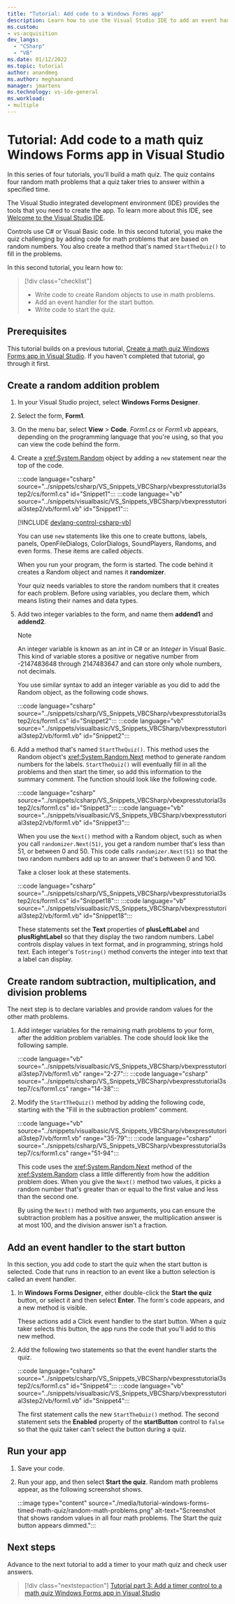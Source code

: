 ```yaml
---
title: "Tutorial: Add code to a Windows Forms app"
description: Learn how to use the Visual Studio IDE to add an event handler and random math problems to the math quiz Windows Forms app.
ms.custom: 
- vs-acquisition
dev_langs:
  - "CSharp"
  - "VB"
ms.date: 01/12/2022
ms.topic: tutorial
author: anandmeg
ms.author: meghaanand
manager: jmartens
ms.technology: vs-ide-general
ms.workload:
- multiple
---
```


# Tutorial: Add code to a math quiz Windows Forms app in Visual Studio

In this series of four tutorials, you'll build a math quiz. The quiz contains four random math problems that a quiz taker tries to answer within a specified time.

The Visual Studio integrated development environment (IDE) provides the tools that you need to create the app. To learn more about this IDE, see [Welcome to the Visual Studio IDE](../get-started/visual-studio-ide.md).

Controls use C# or Visual Basic code. In this second tutorial, you make the quiz challenging by adding code for math problems that are based on random numbers. You also create a method that's named `StartTheQuiz()` to fill in the problems.

In this second tutorial, you learn how to:

> [!div class="checklist"]
> - Write code to create Random objects to use in math problems.
> - Add an event handler for the start button.
> - Write code to start the quiz.

## Prerequisites

This tutorial builds on a previous tutorial, [Create a math quiz Windows Forms app in Visual Studio](tutorial-windows-forms-math-quiz-create-project-add-controls.md). If you haven't completed that tutorial, go through it first.

## Create a random addition problem

1. In your Visual Studio project, select **Windows Forms Designer**.

1. Select the form, **Form1**.

1. On the menu bar, select **View** > **Code**. *Form1.cs* or *Form1.vb* appears, depending on the programming language that you're using, so that you can view the code behind the form.

1. Create a <xref:System.Random> object by adding a `new` statement near the top of the code.

   :::code language="csharp" source="../snippets/csharp/VS_Snippets_VBCSharp/vbexpresstutorial3step2/cs/form1.cs" id="Snippet1":::
   :::code language="vb" source="../snippets/visualbasic/VS_Snippets_VBCSharp/vbexpresstutorial3step2/vb/form1.vb" id="Snippet1":::

   [!INCLUDE [devlang-control-csharp-vb](./includes/devlang-control-csharp-vb.md)]

   You can use `new` statements like this one to create buttons, labels, panels, OpenFileDialogs, ColorDialogs, SoundPlayers, Randoms, and even forms. These items are called *objects*.

   When you run your program, the form is started. The code behind it creates a Random object and names it **randomizer**.

   Your quiz needs variables to store the random numbers that it creates for each problem. Before using variables, you declare them, which means listing their names and data types.

1. Add two integer variables to the form, and name them **addend1** and **addend2**.

   > [!NOTE]
   > An integer variable is known as an *int* in C# or an *Integer* in Visual Basic. This kind of variable stores a positive or negative number from -2147483648 through 2147483647 and can store only whole numbers, not decimals.

   You use similar syntax to add an integer variable as you did to add the Random object, as the following code shows.

   :::code language="csharp" source="../snippets/csharp/VS_Snippets_VBCSharp/vbexpresstutorial3step2/cs/form1.cs" id="Snippet2":::
   :::code language="vb" source="../snippets/visualbasic/VS_Snippets_VBCSharp/vbexpresstutorial3step2/vb/form1.vb" id="Snippet2":::

1. Add a method that's named `StartTheQuiz()`. This method uses the Random object's <xref:System.Random.Next> method to generate random numbers for the labels. `StartTheQuiz()` will eventually fill in all the problems and then start the timer, so add this information to the summary comment. The function should look like the following code.

   :::code language="csharp" source="../snippets/csharp/VS_Snippets_VBCSharp/vbexpresstutorial3step2/cs/form1.cs" id="Snippet3":::
   :::code language="vb" source="../snippets/visualbasic/VS_Snippets_VBCSharp/vbexpresstutorial3step2/vb/form1.vb" id="Snippet3":::

   When you use the `Next()` method with a Random object, such as when you call `randomizer.Next(51)`, you get a random number that's less than 51, or between 0 and 50. This code calls `randomizer.Next(51)` so that the two random numbers add up to an answer that's between 0 and 100.

   Take a closer look at these statements.

   :::code language="csharp" source="../snippets/csharp/VS_Snippets_VBCSharp/vbexpresstutorial3step2/cs/form1.cs" id="Snippet18":::
   :::code language="vb" source="../snippets/visualbasic/VS_Snippets_VBCSharp/vbexpresstutorial3step2/vb/form1.vb" id="Snippet18":::

   These statements set the **Text** properties of **plusLeftLabel** and **plusRightLabel** so that they display the two random numbers. Label controls display values in text format, and in programming, strings hold text. Each integer's `ToString()` method converts the integer into text that a label can display.

## Create random subtraction, multiplication, and division problems

The next step is to declare variables and provide random values for the other math problems.

1. Add integer variables for the remaining math problems to your form, after the addition problem variables. The code should look like the following sample.

   :::code language="vb" source="../snippets/visualbasic/VS_Snippets_VBCSharp/vbexpresstutorial3step7/vb/form1.vb" range="2-27":::
   :::code language="csharp" source="../snippets/csharp/VS_Snippets_VBCSharp/vbexpresstutorial3step7/cs/form1.cs" range="14-38":::

1. Modify the `StartTheQuiz()` method by adding the following code, starting with the "Fill in the subtraction problem" comment.

   :::code language="vb" source="../snippets/visualbasic/VS_Snippets_VBCSharp/vbexpresstutorial3step7/vb/form1.vb" range="35-79":::
   :::code language="csharp" source="../snippets/csharp/VS_Snippets_VBCSharp/vbexpresstutorial3step7/cs/form1.cs" range="51-94":::

   This code uses the <xref:System.Random.Next> method of the <xref:System.Random> class a little differently from how the addition problem does. When you give the `Next()` method two values, it picks a random number that's greater than or equal to the first value and less than the second one.

   By using the `Next()` method with two arguments, you can ensure the subtraction problem has a positive answer, the multiplication answer is at most 100, and the division answer isn't a fraction.

## Add an event handler to the start button

In this section, you add code to start the quiz when the start button is selected. Code that runs in reaction to an event like a button selection is called an event handler.

1. In **Windows Forms Designer**, either double-click the **Start the quiz** button, or select it and then select **Enter**. The form's code appears, and a new method is visible.

   These actions add a Click event handler to the start button. When a quiz taker selects this button, the app runs the code that you'll add to this new method.

1. Add the following two statements so that the event handler starts the quiz.

   :::code language="csharp" source="../snippets/csharp/VS_Snippets_VBCSharp/vbexpresstutorial3step2/cs/form1.cs" id="Snippet4":::
   :::code language="vb" source="../snippets/visualbasic/VS_Snippets_VBCSharp/vbexpresstutorial3step2/vb/form1.vb" id="Snippet4":::

   The first statement calls the new `StartTheQuiz()` method. The second statement sets the **Enabled** property of the **startButton** control to `false` so that the quiz taker can't select the button during a quiz.

## Run your app

1. Save your code.

1. Run your app, and then select **Start the quiz**. Random math problems appear, as the following screenshot shows.

   :::image type="content" source="./media/tutorial-windows-forms-timed-math-quiz/random-math-problems.png" alt-text="Screenshot that shows random values in all four math problems. The Start the quiz button appears dimmed.":::

## Next steps

Advance to the next tutorial to add a timer to your math quiz and check user answers.
> [!div class="nextstepaction"]
> [Tutorial part 3: Add a timer control to a math quiz Windows Forms app in Visual Studio](tutorial-windows-forms-math-quiz-add-timer.md)